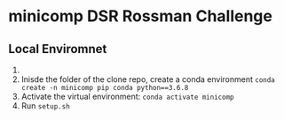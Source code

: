 # minicomp DSR Rossman Challenge 

## Local Enviromnet 
1) 
2) Inisde the folder of the clone repo, create a conda environment `conda create -n minicomp pip conda python==3.6.8`
3) Activate the virtual environment: `conda activate minicomp`
4) Run `setup.sh`